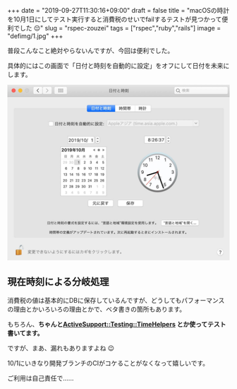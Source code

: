+++
date = "2019-09-27T11:30:16+09:00"
draft = false
title = "macOSの時計を10月1日にしてテスト実行すると消費税のせいでfailするテストが見つかって便利でした 😔"
slug = "rspec-zouzei"
tags = ["rspec","ruby","rails"]
image = "defimg/1.jpg"
+++

<!--more-->

普段こんなこと絶対やらないんですが、今回は便利でした。

具体的にはこの画面で「日付と時刻を自動的に設定」をオフにして日付を未来にします。

<img alt="" src="/images/clock.jpg" width=800>

<br>


## 現在時刻による分岐処理

消費税の値は基本的にDBに保存しているんですが、どうしてもパフォーマンスの理由とかいろいろの理由とかで、ベタ書きの箇所もあります。

もちろん、**ちゃんと[ActiveSupport::Testing::TimeHelpers](https://api.rubyonrails.org/v6.0/classes/ActiveSupport/Testing/TimeHelpers.html) とか使ってテスト書いてます。**

ですが、まあ、漏れもありますよね 😉

10/1にいきなり開発ブランチのCIがコケることがなくなって嬉しいです。

ご利用は自己責任で......


<script type="text/javascript" src="/js/prism.js" async></script>
